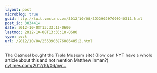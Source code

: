 ```yaml
---
layout: post
microblog: true
guid: http://twit.vmstan.com/2012/10/08/255390397608640512.html
post_id: 3034414
date: 2012-10-08T13:33:10-0600
lastmod: 2012-10-08T13:33:10-0600
type: post
url: /2012/10/08/255390397608640512.html
---
```

The Oatmeal bought the Tesla Museum site! (How can NYT have a whole article about this and not mention Matthew Inman?) <a href="http://www.nytimes.com/2012/10/06/nyregion/group-buying-long-island-estate-for-tesla-memorial.html">nytimes.com/2012/10/06/nyr…</a>
